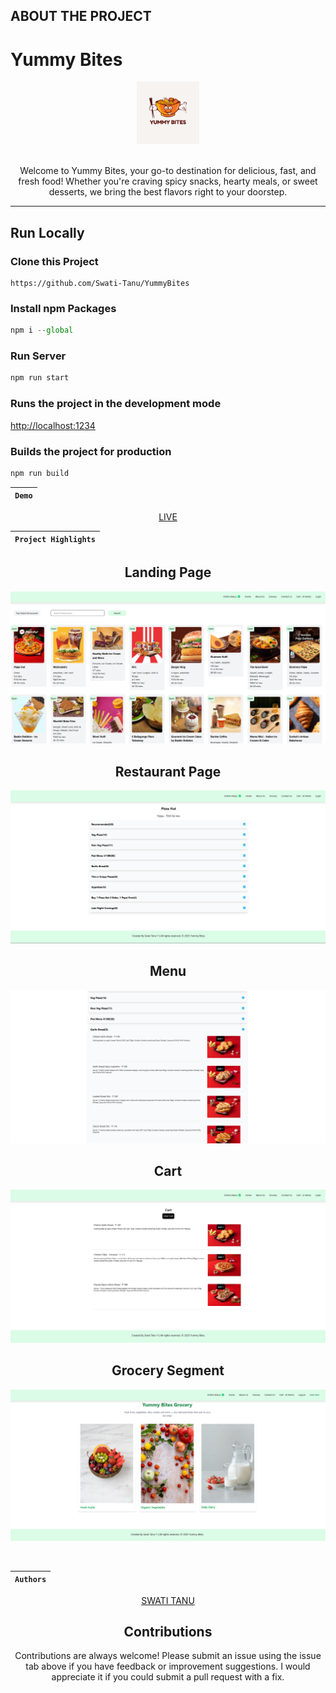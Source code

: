 ## ABOUT THE PROJECT

<h1> Yummy Bites </h1>
<div align="center"  width="100" height="100">
  <img src="assets/images/logo.jpg" alt="html"  height="100"/>
  <br>
  <br>
  <p>Welcome to Yummy Bites, your go-to destination for delicious, fast, and fresh food! Whether you're craving spicy snacks, hearty meals, or sweet desserts, we bring the best flavors right to your doorstep.</p>
</div>
<hr>

## Run Locally

### Clone this Project

```
https://github.com/Swati-Tanu/YummyBites
```

### Install npm Packages

```javascript
npm i --global
```

### Run Server

```javascript
npm run start
```

### Runs the project in the development mode

[http://localhost:1234](http://localhost:1234)

### Builds the project for production

```javascript
npm run build
```

<div align = "center">

| `Demo` |
| :----: |

[LIVE](https://yummybiteswebsite.netlify.app/)

| `Project Highlights` |
| :------------------: |

 <div align = "center">
   <h2>Landing Page</h2>

![alt text](assets/images/image.png)

  <h2>Restaurant Page</h2>

![alt text](assets/images/image-1.png)

  <h2>Menu</h2>

![alt text](assets/images/image-2.png)

  <h2>Cart</h2>

![alt text](assets/images/image-3.png)

  <h2>Grocery Segment</h2>

![alt text](assets/images/image-4.png)

  <div/>
<br>
 
| `Authors` |
| :-------: | 
 
 [SWATI TANU](https://github.com/Swati-Tanu)

## Contributions

Contributions are always welcome! Please submit an issue using the issue tab above if you have feedback or improvement suggestions. I would appreciate it if you could submit a pull request with a fix.
